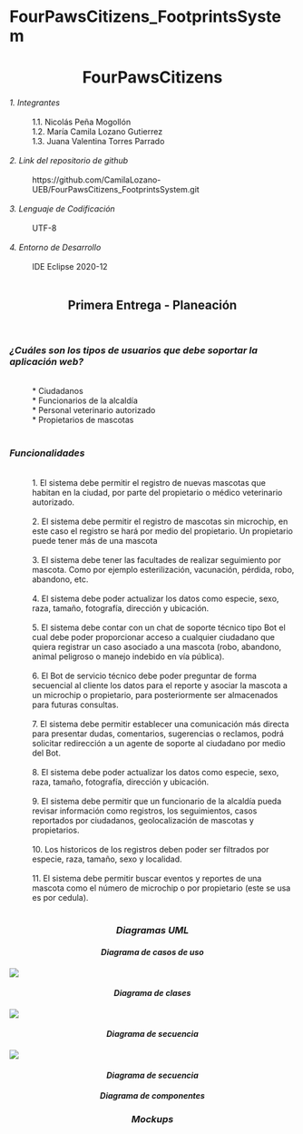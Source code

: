 # FourPawsCitizens_FootprintsSystem
<html>
<h1 align="center"> FourPawsCitizens </h1>
<dl>
	<dt><em> 1. Integrantes </em></dt>
	<br>
	<dd>1.1. Nicolás Peña Mogollón</dd>
	<dd>1.2. María Camila Lozano Gutierrez</dd>
	<dd>1.3. Juana Valentina Torres Parrado</dd>
	<br>
	<dt><em> 2. Link del repositorio de github </em></dt>
	<br>
	<dd>https://github.com/CamilaLozano-UEB/FourPawsCitizens_FootprintsSystem.git</dd>
	<br>
	<dt><em> 3. Lenguaje de Codificación </em></dt>
	<br>
	<dd> UTF-8 </dd>
	<br>
	<dt><em> 4. Entorno de Desarrollo </em></dt>
	<br>
	<dd> IDE Eclipse 2020-12 </dd>
	<br>
	<h2 align="center"> Primera Entrega - Planeación </h2>
	<br>
	<h3><em> ¿Cuáles son los tipos de usuarios que debe soportar la aplicación web? </em></h3>
	<br>
	<dd>* Ciudadanos</dd>
	<dd>* Funcionarios de la alcaldía</dd>
	<dd>* Personal veterinario autorizado</dd>
	<dd>* Propietarios de mascotas</dd>
	<br>
	<h3><em> Funcionalidades </em></h3>
	<br>
	<dd> 1. El sistema debe permitir el registro de nuevas mascotas que habitan en la ciudad, por parte del propietario o médico veterinario autorizado.</dd>
	<br>
	<dd> 2. El sistema debe permitir el registro de mascotas sin microchip, en este caso el registro se hará por medio del propietario. Un propietario puede tener más de una mascota </dd>
	<br>
	<dd> 3. El sistema debe tener las facultades de realizar seguimiento por mascota. Como por ejemplo esterilización, vacunación, pérdida, robo, abandono, etc. </dd>
	<br>
	<dd> 4. El sistema debe poder actualizar los datos como especie, sexo, raza, tamaño, fotografía, dirección y ubicación. </dd>
	<br>
	<dd> 5. El sistema debe contar con un chat de soporte técnico tipo Bot el cual debe poder proporcionar acceso a cualquier ciudadano que quiera registrar un caso asociado a una mascota (robo, abandono, animal peligroso o manejo indebido en vía pública).</dd>
	<br>
	<dd> 6. El Bot de servicio técnico debe poder preguntar de forma secuencial al cliente los datos para el reporte y asociar la mascota a un microchip o propietario, para posteriormente ser almacenados para futuras consultas.</dd>
	<br>
	<dd> 7. El sistema debe permitir establecer una comunicación más directa para presentar dudas, comentarios, sugerencias o reclamos, podrá solicitar redirección a un agente de soporte al ciudadano por medio del Bot.</dd>
	<br>
	<dd> 8. El sistema debe poder actualizar los datos como especie, sexo, raza, tamaño, fotografía, dirección y ubicación. </dd>
	<br>
	<dd> 9. El sistema debe permitir que un funcionario de la alcaldía pueda revisar información como registros, los seguimientos, casos reportados por ciudadanos, geolocalización de mascotas y propietarios. </dd>
	<br>
	<dd> 10. Los historicos de los registros deben poder ser filtrados por especie, raza, tamaño, sexo y localidad.</dd>
	<br>
	<dd> 11. El sistema debe permitir buscar eventos y reportes de una mascota como el número de microchip o por propietario (este se usa es por cedula).</dd>
	<br>
	<h3 align="center"><em> Diagramas UML </em></h3>
	<dt>
		<h4 align="center"><em> Diagrama de casos de uso </em><h4>
		<img src="./ReadmeSources/Diagrama de Casos de uso.jpg" align="center">
	</dt>
	<dt>
		<h4 align="center"><em> Diagrama de clases </em><h4>
		<img src="./ReadmeSources/Diagrama de Clases.jpg" align="center">
	</dt>
	<dt>
		<h4 align="center"><em> Diagrama de secuencia </em><h4>
		<img src="./ReadmeSources/Diagrama de Secuencia.jpg" align="center">
	</dt>
	<dt>
		<h4 align="center"><em> Diagrama de secuencia </em><h4>
	</dt>
	<dt>
		<h4 align="center"><em> Diagrama de componentes </em><h4>
	</dt>
	<h3 align="center"><em> Mockups </em></h3>
</dl>

</html>